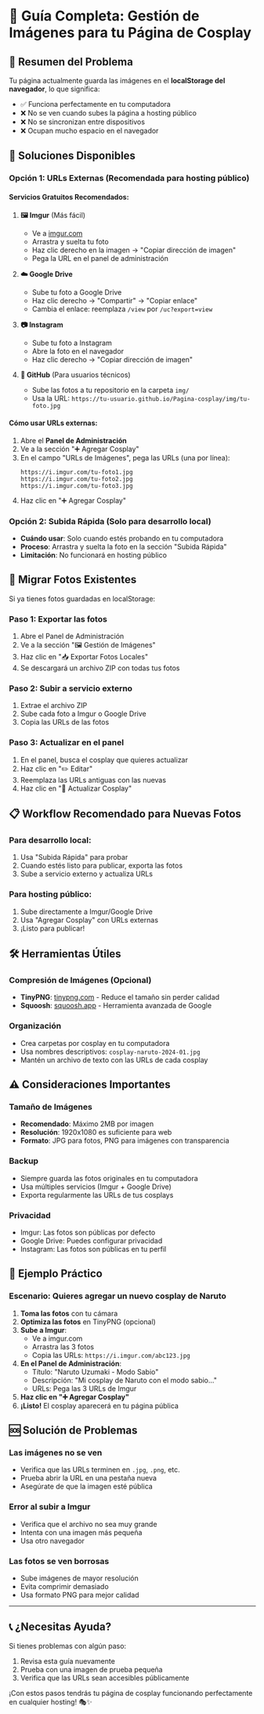 # 📸 Guía Completa: Gestión de Imágenes para tu Página de Cosplay

## 🎯 **Resumen del Problema**

Tu página actualmente guarda las imágenes en el **localStorage del navegador**, lo que significa:
- ✅ Funciona perfectamente en tu computadora
- ❌ No se ven cuando subes la página a hosting público
- ❌ No se sincronizan entre dispositivos
- ❌ Ocupan mucho espacio en el navegador

## 🚀 **Soluciones Disponibles**

### **Opción 1: URLs Externas (Recomendada para hosting público)**

#### **Servicios Gratuitos Recomendados:**

1. **🖼️ Imgur** (Más fácil)
   - Ve a [imgur.com](https://imgur.com)
   - Arrastra y suelta tu foto
   - Haz clic derecho en la imagen → "Copiar dirección de imagen"
   - Pega la URL en el panel de administración

2. **☁️ Google Drive**
   - Sube tu foto a Google Drive
   - Haz clic derecho → "Compartir" → "Copiar enlace"
   - Cambia el enlace: reemplaza `/view` por `/uc?export=view`

3. **📷 Instagram**
   - Sube tu foto a Instagram
   - Abre la foto en el navegador
   - Haz clic derecho → "Copiar dirección de imagen"

4. **🐙 GitHub** (Para usuarios técnicos)
   - Sube las fotos a tu repositorio en la carpeta `img/`
   - Usa la URL: `https://tu-usuario.github.io/Pagina-cosplay/img/tu-foto.jpg`

#### **Cómo usar URLs externas:**
1. Abre el **Panel de Administración**
2. Ve a la sección "➕ Agregar Cosplay"
3. En el campo "URLs de Imágenes", pega las URLs (una por línea):
   ```
   https://i.imgur.com/tu-foto1.jpg
   https://i.imgur.com/tu-foto2.jpg
   https://i.imgur.com/tu-foto3.jpg
   ```
4. Haz clic en "➕ Agregar Cosplay"

### **Opción 2: Subida Rápida (Solo para desarrollo local)**

- **Cuándo usar**: Solo cuando estés probando en tu computadora
- **Proceso**: Arrastra y suelta la foto en la sección "Subida Rápida"
- **Limitación**: No funcionará en hosting público

## 🔄 **Migrar Fotos Existentes**

Si ya tienes fotos guardadas en localStorage:

### **Paso 1: Exportar las fotos**
1. Abre el Panel de Administración
2. Ve a la sección "🖼️ Gestión de Imágenes"
3. Haz clic en "📥 Exportar Fotos Locales"
4. Se descargará un archivo ZIP con todas tus fotos

### **Paso 2: Subir a servicio externo**
1. Extrae el archivo ZIP
2. Sube cada foto a Imgur o Google Drive
3. Copia las URLs de las fotos

### **Paso 3: Actualizar en el panel**
1. En el panel, busca el cosplay que quieres actualizar
2. Haz clic en "✏️ Editar"
3. Reemplaza las URLs antiguas con las nuevas
4. Haz clic en "💾 Actualizar Cosplay"

## 📋 **Workflow Recomendado para Nuevas Fotos**

### **Para desarrollo local:**
1. Usa "Subida Rápida" para probar
2. Cuando estés listo para publicar, exporta las fotos
3. Sube a servicio externo y actualiza URLs

### **Para hosting público:**
1. Sube directamente a Imgur/Google Drive
2. Usa "Agregar Cosplay" con URLs externas
3. ¡Listo para publicar!

## 🛠️ **Herramientas Útiles**

### **Compresión de Imágenes (Opcional)**
- **TinyPNG**: [tinypng.com](https://tinypng.com) - Reduce el tamaño sin perder calidad
- **Squoosh**: [squoosh.app](https://squoosh.app) - Herramienta avanzada de Google

### **Organización**
- Crea carpetas por cosplay en tu computadora
- Usa nombres descriptivos: `cosplay-naruto-2024-01.jpg`
- Mantén un archivo de texto con las URLs de cada cosplay

## ⚠️ **Consideraciones Importantes**

### **Tamaño de Imágenes**
- **Recomendado**: Máximo 2MB por imagen
- **Resolución**: 1920x1080 es suficiente para web
- **Formato**: JPG para fotos, PNG para imágenes con transparencia

### **Backup**
- Siempre guarda las fotos originales en tu computadora
- Usa múltiples servicios (Imgur + Google Drive)
- Exporta regularmente las URLs de tus cosplays

### **Privacidad**
- Imgur: Las fotos son públicas por defecto
- Google Drive: Puedes configurar privacidad
- Instagram: Las fotos son públicas en tu perfil

## 🎯 **Ejemplo Práctico**

### **Escenario**: Quieres agregar un nuevo cosplay de Naruto

1. **Toma las fotos** con tu cámara
2. **Optimiza las fotos** en TinyPNG (opcional)
3. **Sube a Imgur**:
   - Ve a imgur.com
   - Arrastra las 3 fotos
   - Copia las URLs: `https://i.imgur.com/abc123.jpg`
4. **En el Panel de Administración**:
   - Título: "Naruto Uzumaki - Modo Sabio"
   - Descripción: "Mi cosplay de Naruto con el modo sabio..."
   - URLs: Pega las 3 URLs de Imgur
5. **Haz clic en "➕ Agregar Cosplay"**
6. **¡Listo!** El cosplay aparecerá en tu página pública

## 🆘 **Solución de Problemas**

### **Las imágenes no se ven**
- Verifica que las URLs terminen en `.jpg`, `.png`, etc.
- Prueba abrir la URL en una pestaña nueva
- Asegúrate de que la imagen esté pública

### **Error al subir a Imgur**
- Verifica que el archivo no sea muy grande
- Intenta con una imagen más pequeña
- Usa otro navegador

### **Las fotos se ven borrosas**
- Sube imágenes de mayor resolución
- Evita comprimir demasiado
- Usa formato PNG para mejor calidad

---

## 📞 **¿Necesitas Ayuda?**

Si tienes problemas con algún paso:
1. Revisa esta guía nuevamente
2. Prueba con una imagen de prueba pequeña
3. Verifica que las URLs sean accesibles públicamente

¡Con estos pasos tendrás tu página de cosplay funcionando perfectamente en cualquier hosting! 🎭✨ 